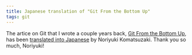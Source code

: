 ```yaml
---
title: Japanese translation of "Git From the Bottom Up"
tags: git
---
```


The artice on Git that I wrote a couple years back, [Git From the Bottom Up](/2008/04/git-from-the-bottom-up), has been [translated into Japanese](http://keijinsonyaban.blogspot.com/2011/05/git.html) by Noriyuki Komatsuzaki.  Thank you so much, Noriyuki!
